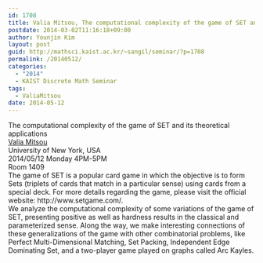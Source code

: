 ```yaml
---
id: 1708
title: Valia Mitsou, The computational complexity of the game of SET and its theoretical applications
postdate: 2014-03-02T11:16:18+09:00
author: Younjin Kim
layout: post
guid: http://mathsci.kaist.ac.kr/~sangil/seminar/?p=1708
permalink: /20140512/
categories:
  - "2014"
  - KAIST Discrete Math Seminar
tags:
  - ValiaMitsou
date: 2014-05-12
---
```

<div class="talk">
  The computational complexity of the game of SET and its theoretical applications
</div>

<div class="speaker">
  <a href="http://web.cs.gc.cuny.edu/~vmitsou/">Valia Mitsou</a><br /> University of New York, USA
</div>

<div class="date">
  2014/05/12 Monday 4PM-5PM<br /> Room 1409
</div>

<div class="abstract">
  The game of SET is a popular card game in which the objective is to form Sets (triplets of cards that match in a particular sense) using cards from a special deck. For more details regarding the game, please visit the official website: http://www.setgame.com/.<br /> We analyze the computational complexity of some variations of the game of SET, presenting positive as well as hardness results in the classical and parameterized sense. Along the way, we make interesting connections of these generalizations of the game with other combinatorial problems, like Perfect Multi-Dimensional Matching, Set Packing, Independent Edge Dominating Set, and a two-player game played on graphs called Arc Kayles.
</div>